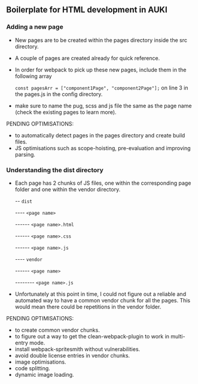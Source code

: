 ## Boilerplate for HTML development in AUKI

### Adding a new page

- New pages are to be created within the pages directory inside the src directory.
- A couple of pages are created already for quick reference.

- In order for webpack to pick up these new pages, include them in the following array

  `const pagesArr = ["component1Page", "component2Page"];` on line 3 in the pages.js in the config directory.

- make sure to name the pug, scss and js file the same as the page name (check the existing pages to learn more).

PENDING OPTIMISATIONS:

- to automatically detect pages in the pages directory and create build files.
- JS optimisations such as scope-hoisting, pre-evaluation and improving parsing.

### Understanding the dist directory

- Each page has 2 chunks of JS files, one within the corresponding page folder and one within the vendor directory.

  -- `dist`

  ---- `<page name>`

  ------ `<page name>.html`

  ------ `<page name>.css`

  ------ `<page name>.js`

  ---- `vendor`

  ------ `<page name>`

  -------- `<page name>.js`

* Unfortunately at this point in time, I could not figure out a reliable and automated way to have a common vendor chunk for all the pages. This would mean there could be repetitions in the vendor folder.

PENDING OPTIMISATIONS:

- to create common vendor chunks.
- to figure out a way to get the clean-webpack-plugin to work in multi-entry mode.
- install webpack-spritesmith without vulnerabilities.
- avoid double license entries in vendor chunks.
- image optimisations.
- code splitting.
- dynamic image loading.
